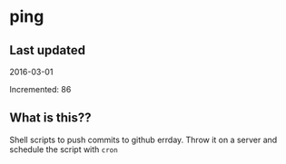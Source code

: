 # ping

## Last updated
2016-03-01

Incremented: 86

## What is this?? 
Shell scripts to push commits to github errday. Throw it on a server and schedule the script with `cron`

